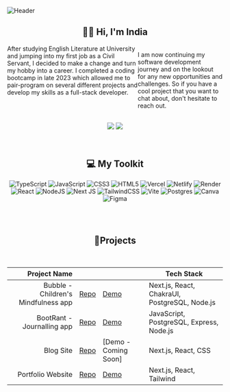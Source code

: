 ![Header](https://github.com/indiagrant/indiagrant/assets/60491066/41b5e14b-868a-4300-a95f-7bbf317814eb)

<h2 align="center">👩🏽 Hi, I'm India </h2>

<div style='display:flex, flex-direction:column, justify-content:center'>

<div style='display:flex'>
After studying English Literature at University and jumping into my first job as a Civil Servant, I decided to make a change and turn my hobby into a career. I completed a coding bootcamp in late 2023 which allowed me to pair-program on several different projects and develop my skills as a full-stack developer. <br></br>

I am now continuing my software development journey and on the lookout for any new opportunities and challenges. So if you have a cool project that you want to chat about, don't hesitate to reach out.
</div>
</div>
<br>

  <div align="center"> 
  <a href="https://www.linkedin.com/in/india-grant/" target="_blank"><img src="https://img.shields.io/badge/-LinkedIn-%230077B5?style=for-the-badge&logo=linkedin&logoColor=white" target="_blank"></a> 
   <a href="https://indiagrant.vercel.app/" target="_blank"><img src="https://img.shields.io/badge/-my_Portfolio-E4B1AB?style=for-the-badge&logo=ko-f&logoColor=white" target="_blank"></a>
  
  
 </div>
<br><br>
<h2 align="center">💻 My Toolkit</h2>
<div align="center">
  
![TypeScript](https://img.shields.io/badge/typescript-%23007ACC.svg?style=for-the-badge&logo=typescript&logoColor=white) ![JavaScript](https://img.shields.io/badge/javascript-%23323330.svg?style=for-the-badge&logo=javascript&logoColor=%23F7DF1E) ![CSS3](https://img.shields.io/badge/css3-%231572B6.svg?style=for-the-badge&logo=css3&logoColor=white) ![HTML5](https://img.shields.io/badge/html5-%23E34F26.svg?style=for-the-badge&logo=html5&logoColor=white) ![Vercel](https://img.shields.io/badge/vercel-%23000000.svg?style=for-the-badge&logo=vercel&logoColor=white) ![Netlify](https://img.shields.io/badge/netlify-%23000000.svg?style=for-the-badge&logo=netlify&logoColor=#00C7B7) ![Render](https://img.shields.io/badge/Render-%46E3B7.svg?style=for-the-badge&logo=render&logoColor=white) ![React](https://img.shields.io/badge/react-%2320232a.svg?style=for-the-badge&logo=react&logoColor=%2361DAFB) ![NodeJS](https://img.shields.io/badge/node.js-6DA55F?style=for-the-badge&logo=node.js&logoColor=white) ![Next JS](https://img.shields.io/badge/Next-black?style=for-the-badge&logo=next.js&logoColor=white) ![TailwindCSS](https://img.shields.io/badge/tailwindcss-%2338B2AC.svg?style=for-the-badge&logo=tailwind-css&logoColor=white) ![Vite](https://img.shields.io/badge/vite-%23646CFF.svg?style=for-the-badge&logo=vite&logoColor=white) ![Postgres](https://img.shields.io/badge/postgres-%23316192.svg?style=for-the-badge&logo=postgresql&logoColor=white) ![Canva](https://img.shields.io/badge/Canva-%2300C4CC.svg?style=for-the-badge&logo=Canva&logoColor=white) ![Figma](https://img.shields.io/badge/figma-%23F24E1E.svg?style=for-the-badge&logo=figma&logoColor=white)
</div>


<br><br>


<h2 align="center">📂Projects</h2>
<br>
<div align="center">

|               Project Name |                                                            |                                                          | Tech Stack                |
| --------------------: | ---------------------------------------------------------- | -------------------------------------------------------- | -------------------- |
| Bubble - Children's Mindfulness app | [Repo](https://github.com/indiagrant/bubble_app)| [Demo](https://bubble-app-two.vercel.app/) | Next.js, React, ChakraUI, PostgreSQL, Node.js     |
|          BootRant - Journalling app | [Repo](https://github.com/indiagrant/BootRant)     | [Demo](https://boot-rant-app.onrender.com/)         | JavaScript, PostgreSQL, Express, Node.js    |
|          Blog Site | [Repo](https://github.com/indiagrant/blog-site)       | [Demo - Coming Soon]     | Next.js, React, CSS     |
|          Portfolio Website | [Repo](https://github.com/indiagrant/React-Portfolio-Site)     | [Demo](https://indiagrant.vercel.app/)       | Next.js, React, Tailwind      |


</div>
<br>
